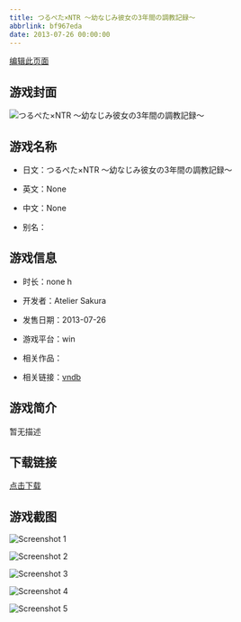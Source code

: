 ```yaml
---
title: つるぺた×NTR ～幼なじみ彼女の3年間の調教記録～
abbrlink: bf967eda
date: 2013-07-26 00:00:00
---
```

[编辑此页面](https://github.com/ACG-3/ADV3-source/blob/main/source/_posts/%E3%81%A4%E3%82%8B%E3%81%BA%E3%81%9F%C3%97NTR%20%EF%BD%9E%E5%B9%BC%E3%81%AA%E3%81%98%E3%81%BF%E5%BD%BC%E5%A5%B3%E3%81%AE3%E5%B9%B4%E9%96%93%E3%81%AE%E8%AA%BF%E6%95%99%E8%A8%98%E9%8C%B2%EF%BD%9E.md)

## 游戏封面

![つるぺた×NTR ～幼なじみ彼女の3年間の調教記録～](https://pan.timero.xyz/d/onedrive/img_lib_001/%E3%81%A4%E3%82%8B%E3%81%BA%E3%81%9F%C3%97NTR%20%EF%BD%9E%E5%B9%BC%E3%81%AA%E3%81%98%E3%81%BF%E5%BD%BC%E5%A5%B3%E3%81%AE3%E5%B9%B4%E9%96%93%E3%81%AE%E8%AA%BF%E6%95%99%E8%A8%98%E9%8C%B2%EF%BD%9E_cover.avif)


## 游戏名称

- 日文：つるぺた×NTR ～幼なじみ彼女の3年間の調教記録～
- 英文：None
- 中文：None

- 别名：


## 游戏信息

- 时长：none h
- 开发者：Atelier Sakura
- 发售日期：2013-07-26
- 游戏平台：win
- 相关作品：

- 相关链接：[vndb](https://vndb.org/v12563)


## 游戏简介

暂无描述


## 下载链接

[点击下载](https://pan.timero.xyz/onedrive/adv_lib_001/%E3%81%A4%E3%82%8B%E3%81%BA%E3%81%9F%C3%97NTR%20%EF%BD%9E%E5%B9%BC%E3%81%AA%E3%81%98%E3%81%BF%E5%BD%BC%E5%A5%B3%E3%81%AE3%E5%B9%B4%E9%96%93%E3%81%AE%E8%AA%BF%E6%95%99%E8%A8%98%E9%8C%B2%EF%BD%9E)


## 游戏截图


![Screenshot 1](https://pan.timero.xyz/d/onedrive/img_lib_001/%E3%81%A4%E3%82%8B%E3%81%BA%E3%81%9F%C3%97NTR%20%EF%BD%9E%E5%B9%BC%E3%81%AA%E3%81%98%E3%81%BF%E5%BD%BC%E5%A5%B3%E3%81%AE3%E5%B9%B4%E9%96%93%E3%81%AE%E8%AA%BF%E6%95%99%E8%A8%98%E9%8C%B2%EF%BD%9E_Screenshot_1.avif)

![Screenshot 2](https://pan.timero.xyz/d/onedrive/img_lib_001/%E3%81%A4%E3%82%8B%E3%81%BA%E3%81%9F%C3%97NTR%20%EF%BD%9E%E5%B9%BC%E3%81%AA%E3%81%98%E3%81%BF%E5%BD%BC%E5%A5%B3%E3%81%AE3%E5%B9%B4%E9%96%93%E3%81%AE%E8%AA%BF%E6%95%99%E8%A8%98%E9%8C%B2%EF%BD%9E_Screenshot_2.avif)

![Screenshot 3](https://pan.timero.xyz/d/onedrive/img_lib_001/%E3%81%A4%E3%82%8B%E3%81%BA%E3%81%9F%C3%97NTR%20%EF%BD%9E%E5%B9%BC%E3%81%AA%E3%81%98%E3%81%BF%E5%BD%BC%E5%A5%B3%E3%81%AE3%E5%B9%B4%E9%96%93%E3%81%AE%E8%AA%BF%E6%95%99%E8%A8%98%E9%8C%B2%EF%BD%9E_Screenshot_3.avif)

![Screenshot 4](https://pan.timero.xyz/d/onedrive/img_lib_001/%E3%81%A4%E3%82%8B%E3%81%BA%E3%81%9F%C3%97NTR%20%EF%BD%9E%E5%B9%BC%E3%81%AA%E3%81%98%E3%81%BF%E5%BD%BC%E5%A5%B3%E3%81%AE3%E5%B9%B4%E9%96%93%E3%81%AE%E8%AA%BF%E6%95%99%E8%A8%98%E9%8C%B2%EF%BD%9E_Screenshot_4.avif)

![Screenshot 5](https://pan.timero.xyz/d/onedrive/img_lib_001/%E3%81%A4%E3%82%8B%E3%81%BA%E3%81%9F%C3%97NTR%20%EF%BD%9E%E5%B9%BC%E3%81%AA%E3%81%98%E3%81%BF%E5%BD%BC%E5%A5%B3%E3%81%AE3%E5%B9%B4%E9%96%93%E3%81%AE%E8%AA%BF%E6%95%99%E8%A8%98%E9%8C%B2%EF%BD%9E_Screenshot_5.avif)

